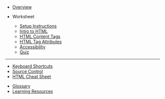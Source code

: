 - [Overview](/html/)

- Worksheet

  - [Setup Instructions](/html/setup/)
  - [Intro to HTML](/html/1-intro/)
  - [HTML Content Tags](/html/2-content-tags/)
  - [HTML Tag Attributes](/html/3-tag-attributes/)
  - [Accessibility](/html/4-accessibility/)
  - [Quiz](/html/quiz.md)

<!-- - Homework
  - [Troubleshooting](/html/homework/troubleshooting.md)
  - [Troubleshooting Bonus](/html/homework/troubleshooting-bonus.md) -->

---

<!-- - [Answer Key](/html/answer-key.md) -->
- [Keyboard Shortcuts](#/keyboard-shortcuts/)
- [Source Control](#/source_control/)
- [HTML Cheat Sheet](/html/references/html-cheat-sheet.md)
<!-- - [References & Shortcuts](/html/references/) -->
- [Glossary](https://github.com/KansasCityWomeninTechnology/LearningResources/blob/master/glossary.md)
- [Learning Resources](https://github.com/KansasCityWomeninTechnology/LearningResources/blob/master/LearningResources.md)
